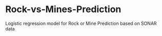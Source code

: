 # Rock-vs-Mines-Prediction
Logistic regression model for Rock or Mine Prediction based on SONAR data 
